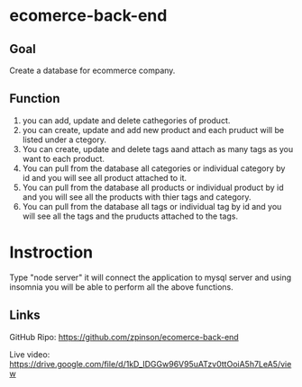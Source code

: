 # ecomerce-back-end

## Goal

Create a database for ecommerce company.

## Function

1. you can add, update and delete cathegories of product.
2. you can create, update and add new product and each pruduct will be listed under a ctegory.
3. You can create, update and delete tags aand attach as many tags as you want to each product.
4. You can pull from the database all categories or individual category by id and you will see all product attached to it.
5. You can pull from the database all products or individual product by id and you will see all the  products with thier tags and category.
6. You can pull from the database all tags or individual tag by id and you will see all the  tags and the pruducts attached to the tags.

# Instroction

Type "node server" it will connect the application to mysql server and using insomnia you will be able to perform all the above functions.


## Links

GitHub Ripo:
https://github.com/zpinson/ecomerce-back-end

Live video:
https://drive.google.com/file/d/1kD_IDGGw96V95uATzv0ttOoiA5h7LeA5/view

